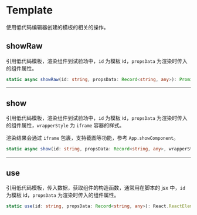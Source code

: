 # Template
使用低代码编辑器创建的模板的相关的操作。

## showRaw
引用低代码模板，渲染组件到试验场中，`id` 为模板 id，`propsData` 为渲染时传入的组件属性。

```typescript
static async showRaw(id: string, propsData: Record<string, any>): Promise<void>
```

---

## show
引用低代码模板，渲染组件到试验场中，`id` 为模板 id，`propsData` 为渲染时传入的组件属性，`wrapperStyle` 为 `iframe` 容器的样式。

渲染结果会通过 `iframe` 包裹，支持截图等功能，参考 `App.showComponent`。

```typescript
static async show(id: string, propsData: Record<string, any>, wrapperStyle?: CSSProperties): Promise<void>
```

---

## use
引用低代码模板，传入数据，获取组件的构造函数，通常用在脚本的 jsx 中，`id` 为模板 id，`propsData` 为渲染时传入的组件属性。

```typescript
static use(id: string, propsData: Record<string, any>): React.ReactElement<any, string | React.JSXElementConstructor<any>> | null
```
